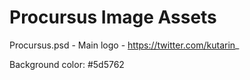 # Procursus Image Assets

Procursus.psd - Main logo - https://twitter.com/kutarin_

Background color: #5d5762
